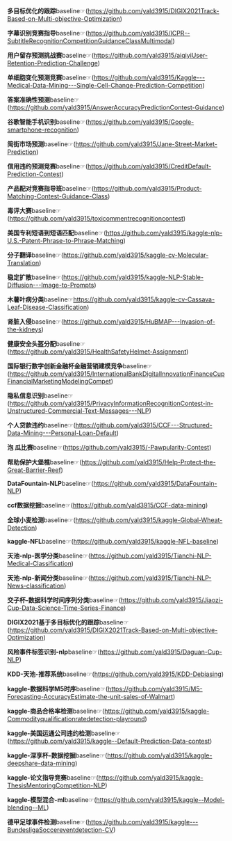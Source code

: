 **多目标优化的跟踪**baseline☞(https://github.com/yald3915/DIGIX2021Track-Based-on-Multi-objective-Optimization)

**字幕识别竞赛指导**baseline☞(https://github.com/yald3915/ICPR--SubtitleRecognitionCompetitionGuidanceClassMultimodal)

**用户留存预测挑战赛**baseline☞(https://github.com/yald3915/aiqiyiUser-Retention-Prediction-Challenge)

**单细胞变化预测竞赛**baseline☞(https://github.com/yald3915/Kaggle---Medical-Data-Mining---Single-Cell-Change-Prediction-Competition)

**答案准确性预测**baseline☞(https://github.com/yald3915/AnswerAccuracyPredictionContest-Guidance)

**谷歌智能手机识别**baseline☞(https://github.com/yald3915/Google-smartphone-recognition)

**简街市场预测**baseline☞(https://github.com/yald3915/Jane-Street-Market-Prediction)

**信用违约预测竞赛**baseline☞(https://github.com/yald3915/CreditDefault-Prediction-Contest)

**产品配对竞赛指导班**baseline☞(https://github.com/yald3915/Product-Matching-Contest-Guidance-Class)

**毒评大赛**baseline☞(https://github.com/yald3915/toxicommentrecognitioncontest)

**美国专利短语到短语匹配**baseline☞(https://github.com/yald3915/kaggle-nlp-U.S.-Patent-Phrase-to-Phrase-Matching)

**分子翻译**baseline☞(https://github.com/yald3915/kaggle-cv-Molecular-Translation)

**稳定扩散**baseline☞(https://github.com/yald3915/kaggle-NLP-Stable-Diffusion---Image-to-Prompts)

**木薯叶病分类**baseline☞https://github.com/yald3915/kaggle-cv-Cassava-Leaf-Disease-Classification)

**肾脏入侵**baseline☞(https://github.com/yald3915/HuBMAP---Invasion-of-the-kidneys)

**健康安全头盔分配**baseline☞(https://github.com/yald3915/HealthSafetyHelmet-Assignment)

**国际银行数字创新金融杯金融营销建模竞争**baseline☞(https://github.com/yald3915/InternationalBankDigitalInnovationFinanceCupFinancialMarketingModelingCompet)

**隐私信息识别**baseline☞(https://github.com/yald3915/PrivacyInformationRecognitionContest-in-Unstructured-Commercial-Text-Messages---NLP)

**个人贷款违约**baseline☞(https://github.com/yald3915/CCF---Structured-Data-Mining---Personal-Loan-Default)

**泡 瓜比赛**baseline☞(https://github.com/yald3915/-Pawpularity-Contest)

**帮助保护大堡樵**baseline☞(https://github.com/yald3915/Help-Protect-the-Great-Barrier-Reef)

**DataFountain-NLP**baseline☞(https://github.com/yald3915/DataFountain-NLP)

**ccf数据挖掘**baseline☞(https://github.com/yald3915/CCF-data-mining)

**全球小麦检测**baseline☞(https://github.com/yald3915/kaggle-Global-Wheat-Detection)

**kaggle-NFL**baseline☞(https://github.com/yald3915/kaggle-NFL-baseline)

**天池-nlp-医学分类**baseline☞(https://github.com/yald3915/Tianchi-NLP-Medical-Classification)

**天池-nlp-新闻分类**baseline☞(https://github.com/yald3915/Tianchi-NLP-News-classification)

**交子杯-数据科学时间序列分类**baseline☞(https://github.com/yald3915/Jiaozi-Cup-Data-Science-Time-Series-Finance)

**DIGIX2021基于多目标优化的跟踪**baseline☞(https://github.com/yald3915/DIGIX2021Track-Based-on-Multi-objective-Optimization)

**风险事件标签识别-nlp**baseline☞(https://github.com/yald3915/Daguan-Cup-NLP)

**KDD-天池-推荐系统**baseline☞(https://github.com/yald3915/KDD-Debiasing)

**kaggle-数据科学M5时序**baseline☞(https://github.com/yald3915/M5-Forecasting-AccuracyEstimate-the-unit-sales-of-Walmart)

**kaggle-商品合格率检测**baseline☞(https://github.com/yald3915/kaggle-Commodityqualificationratedetection-playround)

**kaggle-美国运通公司违约检测**baseline☞(https://github.com/yald3915/kaggle--Default-Prediction-Data-contest)

**kaggle-深享杯-数据挖掘**baseline☞(https://github.com/yald3915/kaggle-deepshare-data-mining)

**kaggle-论文指导竞赛**baseline☞(https://github.com/yald3915/kaggle-ThesisMentoringCompetition-NLP)

**kaggle-模型混合-ml**baseline☞(https://github.com/yald3915/kaggle--Model-blending--ML)

**德甲足球事件检测**baseline☞(https://github.com/yald3915/kaggle---BundesligaSoccereventdetection-CV)




